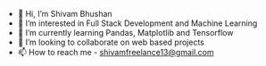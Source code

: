 - 👋 Hi, I’m Shivam Bhushan
- 👀 I’m interested in Full Stack Development and Machine Learning
- 🌱 I’m currently learning Pandas, Matplotlib and Tensorflow
- 💞️ I’m looking to collaborate on web based projects
- 📫 How to reach me - shivamfreelance13@gmail.com

<!---
shivam-bhushan/shivam-bhushan is a ✨ special ✨ repository because its `README.md` (this file) appears on your GitHub profile.
You can click the Preview link to take a look at your changes.
--->
